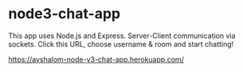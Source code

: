 # node3-chat-app
This app uses Node.js and Express.
Server-Client communication via sockets.
Click this URL, choose username & room and start chatting!

https://avshalom-node-v3-chat-app.herokuapp.com/
